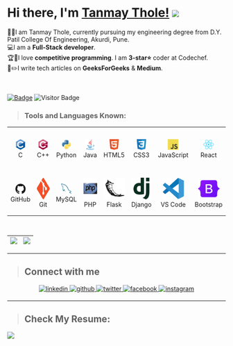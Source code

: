 # Hi there, I'm [Tanmay Thole!](https://tanmaythole.github.io/portfolio/)  <img src="https://raw.githubusercontent.com/MartinHeinz/MartinHeinz/master/wave.gif" width="30px">


👨‍🎓I am Tanmay Thole, currently pursuing my engineering degree from D.Y. Patil College Of Engineering, Akurdi, Pune. <br />
💻I am a **Full-Stack developer**.<br />
🏆🥇I love **competitive programming**. I am **3-star⭐️** coder at Codechef.<br />
📝✏️I write tech articles on **GeeksForGeeks** & **Medium**. <br />

<br />

[![Badge](https://cp-logo.vercel.app/codechef/tanmaythole)](https://www.codechef.com/users/tanmaythole) ![Visitor Badge](https://visitor-badge.glitch.me/badge?page_id=tanmaythole)

> ### Tools and Languages Known: 
<table>
  <tr>
       <td align="center" width="96" height="96">
      <a href="#macropower-tech">
        <img src="https://github.com/devicons/devicon/blob/master/icons/c/c-original.svg" width="25" height="25" alt="C" />
      </a>
      <br>C
    </td>
    <td align="center" width="96" height="96">
      <a href="#macropower-tech">
        <img src="https://github.com/devicons/devicon/blob/master/icons/cplusplus/cplusplus-original.svg" width="25" height="25" alt="C++" />
      </a>
      <br>C++
    </td>
     <td align="center" width="96" height="96">
      <a href="#macropower-tech">
        <img src="https://github.com/devicons/devicon/blob/master/icons/python/python-original.svg" width="25" height="25" alt="Python" />
      </a>
      <br>Python
    </td> 
    <td align="center" width="96" height="96">
      <a href="#macropower-tech">
        <img src="https://github.com/devicons/devicon/blob/master/icons/java/java-original.svg" width="25" height="25" alt="Java" />
      </a>
      <br>Java
    </td>
    <td align="center" width="96" height="96">
      <a href="#macropower-tech">
        <img src="https://github.com/devicons/devicon/blob/master/icons/html5/html5-original.svg" width="25" height="25" alt="html" />
      </a>
      <br>HTML5
    </td>
   <td align="center" width="96" height="96">
      <a href="#macropower-tech">
        <img src="https://github.com/devicons/devicon/blob/master/icons/css3/css3-original.svg" width="25" height="25" alt="css" />
      </a>
      <br>CSS3
    </td>
    <td align="center" width="96" height="96">
      <a href="#macropower-tech">
        <img src="https://github.com/devicons/devicon/blob/master/icons/javascript/javascript-original.svg" width="25" height="25" alt="JavaScript" />
      </a>
      <br>JavaScript
    </td>
    <td align="center" width="96" height="96">
      <a href="#macropower-tech" >
        <img src="https://github.com/devicons/devicon/blob/master/icons/react/react-original.svg" width="25" height="25" alt="React" />
      </a>
      <br>React
    </td>     
  </tr>
  <tr>
    <td align="center" width="96" height="96"> 
      <a href="#macropower-tech" >
        <img src="https://github.com/devicons/devicon/blob/master/icons/github/github-original.svg" width="25" height="25" alt="Github" />
      </a>
      <br>GitHub
    </td>
 <td align="center"  width="96" height="96">
      <a href="#macropower-tech">
        <img src="https://github.com/devicons/devicon/blob/master/icons/git/git-original.svg" width="50" height="50" alt="Git" />
      </a>
      <br>Git
    </td>
    <td align="center"  width="96" height="96">
      <a href="#macropower-tech">
        <img src="https://github.com/devicons/devicon/blob/master/icons/mysql/mysql-original.svg" width="25" height="25" alt="MySQL" />
      </a>
      <br>MySQL
    </td>
      <td align="center"  width="96" height="96">
      <a href="#macropower-tech">
        <img src="https://github.com/devicons/devicon/blob/master/icons/php/php-original.svg" width="75" height="50" alt="PHP" />
      </a>
      <br>PHP
    </td>
       <td align="center"  width="96" height="96">
      <a href="#macropower-tech">
        <img src="https://github.com/devicons/devicon/blob/master/icons/flask/flask-original.svg" width="50" height="50" alt="Flask" />
      </a>
      <br>Flask
   </td>
   <td align="center"  width="96" height="96">
      <a href="#macropower-tech">
        <img src="https://github.com/devicons/devicon/blob/master/icons/django/django-plain.svg" width="50" height="50" alt="Django" />
      </a>
      <br>Django
   </td>
   <td align="center"  width="96" height="96">
      <a href="#macropower-tech">
        <img src="https://github.com/devicons/devicon/blob/master/icons/vscode/vscode-original.svg" width="50" height="50" alt="VS Code" />
      </a>
      <br>VS Code
   </td>
   <td align="center"  width="96" height="96">
      <a href="#macropower-tech">
        <img src="https://github.com/devicons/devicon/blob/master/icons/bootstrap/bootstrap-original.svg" width="50" height="50" alt="Bootstrap" />
      </a>
      <br>Bootstrap
   </td>
   
  </tr>
</table>

<br />

|<img src="https://github-readme-stats.vercel.app/api?username=tanmaythole&&show_icons=true&count_private=true&theme=dark"/>|<img src="https://github-readme-streak-stats.herokuapp.com/?user=tanmaythole&theme=dark"/>|
|---|---|


 ---

> ## Connect with me  
<div align="center">
 <a href="https://www.linkedin.com/in/tanmay-thole-b82978175/" target="_blank">
<img src=https://img.shields.io/badge/linkedin-%231E77B5.svg?&style=for-the-badge&logo=linkedin&logoColor=white alt=linkedin style="margin-bottom: 5px;" />
</a>
<a href="https://github.com/tanmaythole" target="_blank">
<img src=https://img.shields.io/badge/github-%2324292e.svg?&style=for-the-badge&logo=github&logoColor=white alt=github style="margin-bottom: 5px;" />
</a>
<a href="https://twitter.com/tanmay_v_thole" target="_blank">
<img src=https://img.shields.io/badge/twitter-%2300acee.svg?&style=for-the-badge&logo=twitter&logoColor=white alt=twitter style="margin-bottom: 5px;" />
</a>
<a href="https://www.facebook.com/tanmaythole45" target="_blank">
<img src=https://img.shields.io/badge/facebook-%232E87FB.svg?&style=for-the-badge&logo=facebook&logoColor=white alt=facebook style="margin-bottom: 5px;" />
</a>
<a href="https://instagram.com/tanmay_v_thole" target="_blank">
<img src=https://img.shields.io/badge/instagram-%23000000.svg?&style=for-the-badge&logo=instagram&logoColor=white alt=instagram style="margin-bottom: 5px;" />
</a>
</div>

 ---
 > ## Check My Resume:
 <a href="https://tanmaythole.github.io/portfolio/files/resume.pdf" target="_blank">
<img src=https://img.shields.io/badge/Resume-Tanmay%20Thole-brightgreen style="margin-bottom: 5px;" />
</a>
 
[website]: https://tanmaythole.github.io/portfolio/
[instagram]: https://www.instagram.com/tanmay_v_thole/
[linkedin]: https://www.linkedin.com/in/tanmay-thole-b82978175/
[github]: https://github.com/tanmaythole
[mail]: tanmaythole@gmail.com
